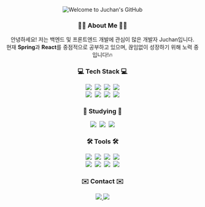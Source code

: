 <!--타이틀-->
<div align="center">
  <img src="https://capsule-render.vercel.app/api?type=waving&color=gradient&height=200&section=header&text=Welcome%20to%20Juchan's%20GitHub&fontSize=50&animation=fadeIn" alt="Welcome to Juchan's GitHub"/>
</div>

<h3 align="center">🙋‍♂️ About Me 🙋‍♂️</h3>
<p align="center">
  안녕하세요! 저는 백엔드 및 프론트엔드 개발에 관심이 많은 개발자 Juchan입니다.<br>
  현재 <strong>Spring</strong>과 <strong>React</strong>를 중점적으로 공부하고 있으며, 끊임없이 성장하기 위해 노력 중입니다!🔥 <br>
</p>

<!--내용-->
<h3 align="center">💻 Tech Stack 💻</h3>
<div align="center">
  <img src="https://img.shields.io/badge/Java-007396?style=for-the-badge&logo=java&logoColor=white" />&nbsp;
  <img src="https://img.shields.io/badge/Python-3776AB?style=for-the-badge&logo=python&logoColor=white" />&nbsp;
  <img src="https://img.shields.io/badge/JavaScript-F7DF1E?style=for-the-badge&logo=javascript&logoColor=black" />&nbsp;
  <img src="https://img.shields.io/badge/MySQL-4479A1?style=for-the-badge&logo=mysql&logoColor=white" />
</div>


<div align="center">
  <img src="https://img.shields.io/badge/Django-092E20?style=for-the-badge&logo=django&logoColor=white" />&nbsp;
  <img src="https://img.shields.io/badge/Vue.js-4FC08D?style=for-the-badge&logo=vue.js&logoColor=white" />&nbsp;
  <img src="https://img.shields.io/badge/HTML5-E34F26?style=for-the-badge&logo=html5&logoColor=white" />&nbsp;
  <img src="https://img.shields.io/badge/CSS3-1572B6?style=for-the-badge&logo=css3&logoColor=white" />
</div>

<h3 align="center">🚀 Studying 🚀</h3>
<div align="center">
  <img src="https://img.shields.io/badge/Spring-6DB33F?style=for-the-badge&logo=spring&logoColor=white" />&nbsp;
  <img src="https://img.shields.io/badge/React-61DAFB?style=for-the-badge&logo=react&logoColor=black" />&nbsp;
  <img src="https://img.shields.io/badge/TypeScript-3178C6?style=for-the-badge&logo=typescript&logoColor=white" />
</div>

<h3 align="center">🛠 Tools 🛠</h3>
<div align="center">
  <img src="https://img.shields.io/badge/Git-F05032?style=for-the-badge&logo=git&logoColor=white" />&nbsp;
  <img src="https://img.shields.io/badge/GitHub-181717?style=for-the-badge&logo=github&logoColor=white" />&nbsp;
  <img src="https://img.shields.io/badge/Notion-F3F3F3.svg?style=for-the-badge&logo=notion&logoColor=black" />&nbsp
  <img src="https://img.shields.io/badge/Postman-FF6C37?style=for-the-badge&logo=postman&logoColor=white" />
</div>

<div align="center">
  <img src="https://img.shields.io/badge/IntelliJ%20IDEA-000000?style=for-the-badge&logo=intellij-idea&logoColor=white" />&nbsp;
  <img src="https://img.shields.io/badge/PyCharm-000000?style=for-the-badge&logo=pycharm&logoColor=white" />&nbsp;
  <img src="https://img.shields.io/badge/VSCode-2C2C32.svg?style=for-the-badge&logo=visual-studio-code&logoColor=22ABF3" />&nbsp;
  <img src="https://img.shields.io/badge/Eclipse-2C2255?style=for-the-badge&logo=eclipse&logoColor=white" />
</div>


<h3 align="center">✉️ Contact ✉️</h3>
<div align="center">
  <a href="mailto:p990805@gmail.com">
    <img src="https://img.shields.io/badge/p990805@gmail.com-D14836?style=for-the-badge&logo=gmail&logoColor=white" />
  </a>
  <a href="https://p990805.tistory.com" target="_blank">
    <img src="https://img.shields.io/badge/Tistory-000000?style=for-the-badge&logo=tistory&logoColor=white" />
  </a>
</div>


